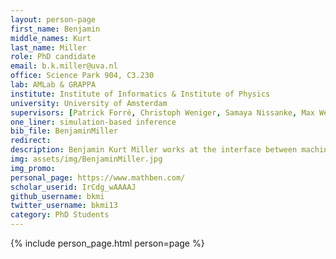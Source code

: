 ```yaml
---
layout: person-page
first_name: Benjamin
middle_names: Kurt
last_name: Miller
role: PhD candidate
email: b.k.miller@uva.nl
office: Science Park 904, C3.230
lab: AMLab & GRAPPA
institute: Institute of Informatics & Institute of Physics
university: University of Amsterdam
supervisors: [Patrick Forré, Christoph Weniger, Samaya Nissanke, Max Welling]
one_liner: simulation-based inference
bib_file: BenjaminMiller
redirect: 
description: Benjamin Kurt Miller works at the interface between machine learning and astrophysics.
img: assets/img/BenjaminMiller.jpg
img_promo: 
personal_page: https://www.mathben.com/
scholar_userid: IrCdg_wAAAAJ
github_username: bkmi
twitter_username: bkmi13
category: PhD Students 
---
```


{% include person_page.html person=page %}
